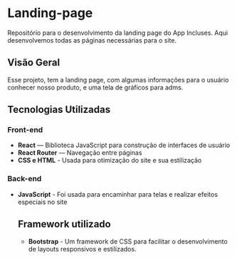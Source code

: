 
# Landing-page

Repositório para o desenvolvimento da landing page do App Incluses.
Aqui desenvolvemos todas as páginas necessárias para o site.

## Visão Geral

Esse projeto, tem a landing page, com algumas informações para o usuário conhecer nosso produto,
e uma tela de gráficos para adms.

## Tecnologias Utilizadas
### Front-end

- **React** — Biblioteca JavaScript para construção de interfaces de usuário
- **React Router** — Navegação entre páginas
- **CSS e HTML** - Usada para otimização do site e sua estilização

### Back-end

- **JavaScript** - Foi usada para encaminhar para telas e realizar efeitos especiais no site

  ## Framework utilizado
  - **Bootstrap** - Um framework de CSS para facilitar o desenvolvimento de layouts responsivos e estilizados.




